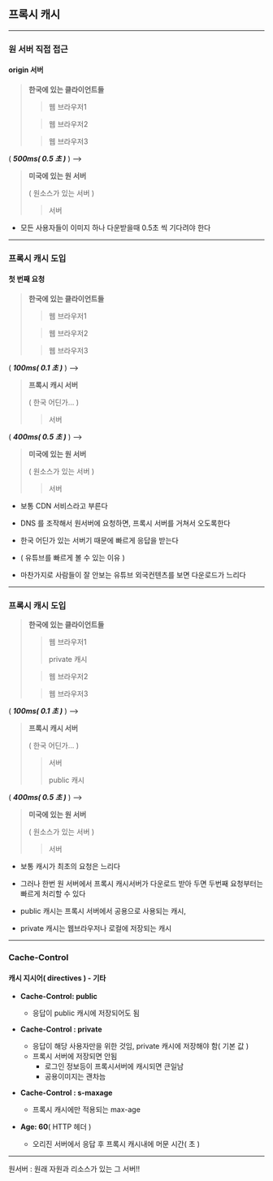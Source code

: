 ## 프록시 캐시

---

### 원 서버 직접 접근
#### origin 서버

> **한국에 있는 클라이언트들**
> 
>> 웹 브라우저1
> 
>> 웹 브라우저2
> 
>> 웹 브라우저3



( _**500ms( 0.5 초 )**_ ) -->

> **미국에 있는 원 서버**
>
> ( 원소스가 있는 서버 ) 
> 
>> 서버

- 모든 사용자들이 이미지 하나 다운받을때 0.5초 씩 기다려야 한다

---

### 프록시 캐시 도입
#### 첫 번째 요청

> **한국에 있는 클라이언트들**
>
>> 웹 브라우저1
>
>> 웹 브라우저2
>
>> 웹 브라우저3

( _**100ms( 0.1 초 )**_ ) -->

> **프록시 캐시 서버**
>
> ( 한국 어딘가... )
>
>> 서버

( _**400ms( 0.5 초 )**_ ) -->

> **미국에 있는 원 서버**
>
> ( 원소스가 있는 서버 )
>
>> 서버

- 보통 CDN 서비스라고 부른다


- DNS 를 조작해서 원서버에 요청하면, 프록시 서버를 거쳐서 오도록한다


- 한국 어딘가 있는 서버기 때문에 빠르게 응답을 받는다
- ( 유튜브를 빠르게 볼 수 있는 이유 )
- 마찬가지로 사람들이 잘 안보는 유튜브 외국컨텐츠를 보면 다운로드가 느리다

---

### 프록시 캐시 도입

> **한국에 있는 클라이언트들**
>
>> 웹 브라우저1
>>
>> private 캐시
>
>> 웹 브라우저2
>
>> 웹 브라우저3

( _**100ms( 0.1 초 )**_ ) -->

> **프록시 캐시 서버**
>
> ( 한국 어딘가... )
>
>> 서버
>> 
>> public 캐시

( _**400ms( 0.5 초 )**_ ) -->

> **미국에 있는 원 서버**
>
> ( 원소스가 있는 서버 )
>
>> 서버

- 보통 캐시가 최초의 요청은 느리다


- 그러나 한번 원 서버에서 프록시 캐시서버가 다운로드 받아 두면 두번째 요청부터는 빠르게 처리할 수 있다


- public 캐시는 프록시 서버에서 공용으로 사용되는 캐시,
- private 캐시는 웹브라우저나 로컬에 저장되는 캐시

---

### Cache-Control
#### 캐시 지시어( directives ) - 기타

- **Cache-Control: public**
  - 응답이 public 캐시에 저장되어도 됨


- **Cache-Control : private**
  - 응답이 해당 사용자만을 위한 것임, private 캐시에 저장해야 함( 기본 값 )
  - 프록시 서버에 저장되면 안됨
    - 로그인 정보등이 프록시서버에 캐시되면 큰일남
    - 공용이미지는 괜차늠


- **Cache-Control : s-maxage**
  - 프록시 캐시에만 적용되는 max-age


- **Age: 60**( HTTP 헤더 )
  - 오리진 서버에서 응답 후 프록시 캐시내에 머문 시간( 초 )
  
---

원서버 : 원래 자원과 리소스가 있는 그 서버!!